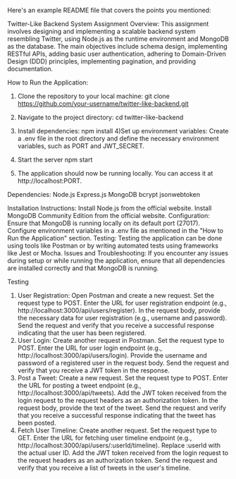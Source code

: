 
Here's an example README file that covers the points you mentioned:

Twitter-Like Backend System
Assignment Overview:
This assignment involves designing and implementing a scalable backend system resembling Twitter, using Node.js as the runtime environment and MongoDB as the database. The main objectives include schema design, implementing RESTful APIs, adding basic user authentication, adhering to Domain-Driven Design (DDD) principles, implementing pagination, and providing documentation.

How to Run the Application:
1) Clone the repository to your local machine:
git clone https://github.com/your-username/twitter-like-backend.git
2) Navigate to the project directory:
cd twitter-like-backend
3) Install dependencies:
npm install
4)Set up environment variables:
Create a .env file in the root directory and define the necessary environment variables, such as PORT and JWT_SECRET.
5) Start the server
npm start

6) The application should now be running locally. You can access it at http://localhost:PORT.

Dependencies:
Node.js
Express.js
MongoDB
bcrypt
jsonwebtoken

Installation Instructions:
Install Node.js from the official website.
Install MongoDB Community Edition from the official website.
Configuration:
Ensure that MongoDB is running locally on its default port (27017).
Configure environment variables in a .env file as mentioned in the "How to Run the Application" section.
Testing:
Testing the application can be done using tools like Postman or by writing automated tests using frameworks like Jest or Mocha.
Issues and Troubleshooting:
If you encounter any issues during setup or while running the application, ensure that all dependencies are installed correctly and that MongoDB is running.

Testing
1. User Registration:
Open Postman and create a new request.
Set the request type to POST.
Enter the URL for user registration endpoint (e.g., http://localhost:3000/api/users/register).
In the request body, provide the necessary data for user registration (e.g., username and password).
Send the request and verify that you receive a successful response indicating that the user has been registered.
2. User Login:
Create another request in Postman.
Set the request type to POST.
Enter the URL for user login endpoint (e.g., http://localhost:3000/api/users/login).
Provide the username and password of a registered user in the request body.
Send the request and verify that you receive a JWT token in the response.
3. Post a Tweet:
Create a new request.
Set the request type to POST.
Enter the URL for posting a tweet endpoint (e.g., http://localhost:3000/api/tweets).
Add the JWT token received from the login request to the request headers as an authorization token.
In the request body, provide the text of the tweet.
Send the request and verify that you receive a successful response indicating that the tweet has been posted.
4. Fetch User Timeline:
Create another request.
Set the request type to GET.
Enter the URL for fetching user timeline endpoint (e.g., http://localhost:3000/api/users/:userId/timeline).
Replace :userId with the actual user ID.
Add the JWT token received from the login request to the request headers as an authorization token.
Send the request and verify that you receive a list of tweets in the user's timeline.


